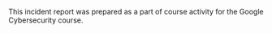 This incident report was prepared as a part of course activity for the Google Cybersecurity course.
